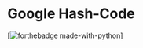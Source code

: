 # Google Hash-Code

[![forthebadge made-with-python](https://forthebadge.com/images/badges/made-with-c-plus-plus.svg)]
